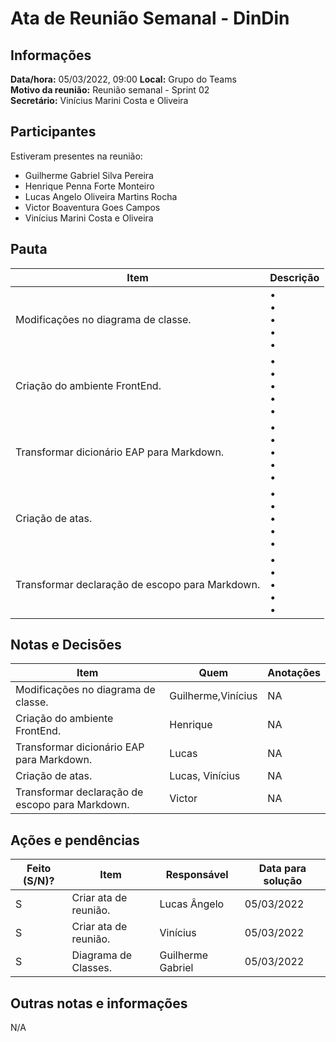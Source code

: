# Ata de Reunião Semanal - DinDin

## Informações
**Data/hora:** 05/03/2022, 09:00 
**Local:** Grupo do Teams  
**Motivo da reunião:** Reunião semanal - Sprint 02  
**Secretário:** Vinícius Marini Costa e Oliveira

## Participantes
Estiveram presentes na reunião:
- Guilherme Gabriel Silva Pereira
- Henrique Penna Forte Monteiro
- Lucas Angelo Oliveira Martins Rocha
- Victor Boaventura Goes Campos
- Vinícius Marini Costa e Oliveira

## Pauta

Item | Descrição
---- | ----
Modificações no diagrama de classe. | • <br>• <br>• <br>• <br>• 
Criação do ambiente FrontEnd. | • <br>• <br>• <br>• <br>• 
Transformar dicionário EAP para Markdown. | • <br>• <br>• <br>• <br>• 
Criação de atas. | • <br>• <br>• <br>• <br>• 
Transformar declaração de escopo para Markdown. | • <br>• <br>• <br>• <br>• 

## Notas e Decisões
Item | Quem | Anotações |
---- | ---- | ---- |
Modificações no diagrama de classe. | Guilherme,Vinícius  | NA |
Criação do ambiente FrontEnd. | Henrique | NA |
Transformar dicionário EAP para Markdown. | Lucas | NA |
Criação de atas. | Lucas, Vinícius | NA |
Transformar declaração de escopo para Markdown. | Victor | NA |


## Ações e pendências
| Feito (S/N)? | Item | Responsável | Data para solução |
| ---- | ---- | ---- | ---- |
| S | Criar ata de reunião. | Lucas Ângelo | 05/03/2022 |
| S | Criar ata de reunião. | Vinícius | 05/03/2022 |
| S | Diagrama de Classes. | Guilherme Gabriel | 05/03/2022 |

## Outras notas e informações
N/A

